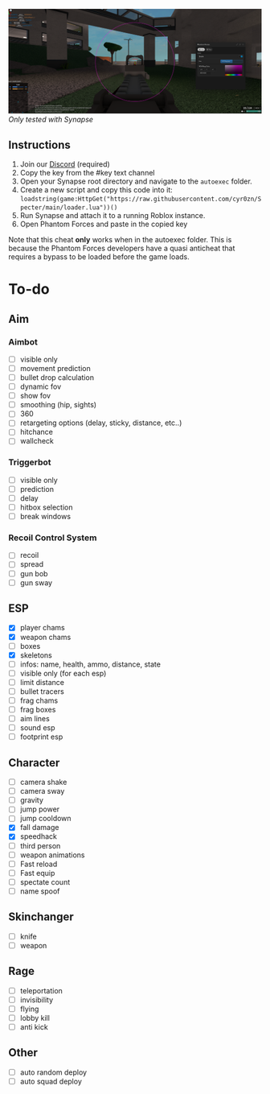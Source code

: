 ![Screenshot of alpha version](/docs/iivTTsy.png)
*Only tested with Synapse*
## Instructions
1. Join our [Discord](discord.gg/XgFMtkGuQj) (required)
2. Copy the key from the #key text channel
3. Open your Synapse root directory and navigate to the `autoexec` folder.
4. Create a new script and copy this code into it: `loadstring(game:HttpGet("https://raw.githubusercontent.com/cyr0zn/Specter/main/loader.lua"))()`
5. Run Synapse and attach it to a running Roblox instance.
6. Open Phantom Forces and paste in the copied key

Note that this cheat **only** works when in the autoexec folder. This is because the Phantom Forces developers have a quasi anticheat that requires a bypass to be loaded before the game loads.

# To-do
## Aim
### Aimbot
- [ ] visible only
- [ ] movement prediction
- [ ] bullet drop calculation
- [ ] dynamic fov
- [ ] show fov
- [ ] smoothing (hip, sights)
- [ ] 360
- [ ] retargeting options (delay, sticky, distance, etc..)
- [ ] hitchance
- [ ] wallcheck

### Triggerbot
- [ ] visible only
- [ ] prediction
- [ ] delay
- [ ] hitbox selection
- [ ] break windows

### Recoil Control System
- [ ] recoil
- [ ] spread
- [ ] gun bob
- [ ] gun sway

## ESP
- [x] player chams
- [x] weapon chams
- [ ] boxes
- [x] skeletons
- [ ] infos: name, health, ammo, distance, state
- [ ] visible only (for each esp)
- [ ] limit distance
- [ ] bullet tracers
- [ ] frag chams
- [ ] frag boxes
- [ ] aim lines
- [ ] sound esp
- [ ] footprint esp

## Character
- [ ] camera shake
- [ ] camera sway
- [ ] gravity
- [ ] jump power
- [ ] jump cooldown
- [x] fall damage
- [x] speedhack
- [ ] third person
- [ ] weapon animations
- [ ] Fast reload
- [ ] Fast equip
- [ ] spectate count
- [ ] name spoof

## Skinchanger
- [ ] knife
- [ ] weapon

## Rage
- [ ] teleportation
- [ ] invisibility
- [ ] flying
- [ ] lobby kill
- [ ] anti kick

## Other
- [ ] auto random deploy
- [ ] auto squad deploy
